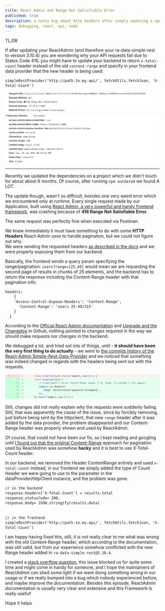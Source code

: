 ```yaml
---
title: React Admin and Range Not Satisfiable Error
published: true
description: a nasty bug about http headers after simply updating a npm dependency
tags: debugging, react, api, node
---
```


TL;DR

If after updating your ReactAdmin (and therefore your ra-data-simple-rest to version 3.10.4) you are wondering why your API requests fail due to Status Code 416, you might have to update your backend to return `x-total-count` header instead of the old `content-range` and specify in your frontend data provider that the new header is being used:


``` 
simpleRestProvider('http://path.to.my.api/', fetchUtils.fetchJson, 'X-Total-Count')
```

![416 Range not Satisfiable Error](/assets/images/416error.png)

----  
Recently we updated the dependencies on a project which we didn't touch for about about 6 months.  Of course, after running `npm outdated` we found A LOT.

The update though, wasn't so difficult, besides one very weird error which we encountered only at runtime. 
Every single request made by our Application, built using [React Admin, a very powerful and handy frontend framework](https://marmelab.com/react-admin/), was crashing because of **416 Range Not Satisfiable Error**.

The same request was perfectly fine when executed via Postman.

We knew immediately it must have something to do with some **HTTP Headers** React-Admin uses to handle pagination, but we could not figure out why.  
We were sending the requested headers [as described in the docs](https://marmelab.com/react-admin/DataProviders.html#usage) and we were properly exposing them from our backend. 

Basically, the frontend sends a query param specifying the range/pagination:  `users?range=[25,49]` would mean we are requesting the second page of results in chunks of 25 elements, and the backend has to return the response including the Content-Range header with that pagination info:

```    {
headers: 
    {
    'Access-Control-Expose-Headers': 'Content-Range',
      'Content-Range': 'users 25-49/315'
    }
  }
```

According to the [Official React Admin documentation](https://marmelab.com/react-admin/Readme.html) and [Upgrade and the Changelog](https://github.com/marmelab/react-admin/blob/master/UPGRADE.md) in Github, nothing pointed to changes required in the way we should make requests nor changes in the backend.

We debugged a lot, and tried out lots of things, until - **it should have been the very first thing to do actually** - we went to [the commits history of the React-Admin Simple-Rest-Data-Provider](https://github.com/marmelab/react-admin/commit/4a60ffa26b5d63c129e7dc8f6c0d7223a9aaea9c#diff-486dddab295c10b1022194007b982aa4554c0a7bf0cd62dc747d991119a0b44e) and we noticed that something was indeed changed in regards with the headers being sent out with the requests.  

![ra-data-provider-commit](/assets/images/ra-datea-provider-commit.png)

Still, changes did not really explain why the requests were suddenly failing.
Still, that was apparently the cause of the issue, since by forcibly removing, just before being sent by the httpclient, that new `range` header after it was added by the data provider, the problem disappeared and our Content-Range header was properly shown and used by ReactAdmin.  

Of course, that could _not_ have been our fix, so I kept reading and googling until [I found out that the original Content-Range](https://github.com/marmelab/react-admin/tree/master/packages/ra-data-simple-rest#note-about-content-range) approach for pagination used by ReactAdmin was somehow **hacky** and it is best to use X-Total-Count header.

In our backend, we removed the Header ContentRange entirely and used `x-total-count` instead, in our frontend we simply added the type of Count Header we were going to use to the parameter in the dataProvider/httpClient instance, and the problem was gone.


```
// in the backend
response.headers['X-Total-Count'] = results.total 
response.statusCode= 200,
response.body= JSON.stringify(results.data)


// in the frontend
simpleRestProvider('http://path.to.my.api/', fetchUtils.fetchJson, 'X-Total-Count')
```

I am happy having fixed this, still, it is not really clear to me what was wrong with the old Content-Range header, which according to the documentation, was still valid, but from our experience somehow conflicted with the new Range header added in `ra-data-simple-rest@3.10.4`.

I created a [stack overflow question](https://stackoverflow.com/questions/65901479/after-update-of-react-admin-simple-rest-data-provider-all-requests-return-416-ra), this issue blocked us for quite some time and might come in handy for someone, and I hope the maintainers of ReactAdmin can shed some light if we were doing something wrong in our usage or if we really bumped into a bug which nobody experienced before, and maybe improve the documentation.  Besides this episode, ReactAdmin documentation is usually very clear and extensive and this Framework is really useful!


Hope it helps